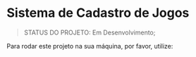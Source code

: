 <h1> Sistema de Cadastro de Jogos </h1>

> STATUS DO PROJETO: Em Desenvolvimento;

Para rodar este projeto na sua máquina, por favor, utilize:

```

```
